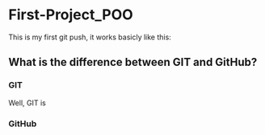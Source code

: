 # First-Project_POO
This is my first git push, it works basicly like this:

## What is the difference between GIT and GitHub?

### GIT
Well, GIT is 

### GitHub
